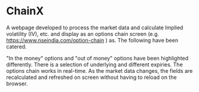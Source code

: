 # ChainX


A webpage developed to process the market data and calculate Implied volatility (IV), etc. and display as an options chain screen (e.g. https://www.nseindia.com/option-chain ) as. The following have been catered.

"In the money" options and "out of money" options have been highlighted differently.
There is a selection of underlying and different expiries.
The options chain works in real-time. As the market data changes, the fields are recalculated and refreshed on screen without having to reload on the browser.
